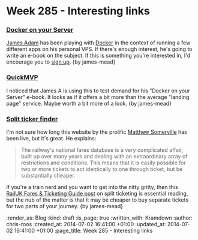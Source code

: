 Week 285 - Interesting links
============================

### [Docker on your Server](http://interblah.net/docker-on-your-server)

[James Adam][] has been playing with [Docker][] in the context of running a few different apps on his personal VPS. If there's enough interest, he's going to write an e-book on the subject. If this is something you're interested in, I'd encourage you to [sign up][]. {by james-mead}


### [QuickMVP](https://quickmvp.com/)

I noticed that James A is using this to test demand for his "Docker on your Server" e-book. It looks as if it offers a bit more than the average "landing page" service. Maybe worth a bit more of a look. {by james-mead}


### [Split ticker finder](http://split.traintimes.org.uk/)

I'm not sure how long this website by the prolific [Matthew Somerville][] has been live, but it's great. He explains:

> The railway's national fares database is a very complicated affair, built up over many years and dealing with an extraordinary array of restrictions and conditions. This means that it is easily possible for two or more tickets to act identically to one through ticket, but be substantially cheaper.

If you're a train nerd and you want to get into the nitty gritty, then this [RailUK Fares & Ticketing Guide post][] on split ticketing is essential reading, but the nub of the matter is that it may be cheaper to buy separate tickets for two parts of your journey. {by james-mead}


[James Adam]: http://interblah.net/
[Docker]: http://docker.com/
[sign up]: http://www.dockeronyourserver.com/
[Matthew Somerville]: http://dracos.co.uk/
[RailUK Fares & Ticketing Guide post]: http://www.railforums.co.uk/showpost.php?p=1179633&postcount=10

:render_as: Blog
:kind: draft
:is_page: true
:written_with: Kramdown
:author: chris-roos
:created_at: 2014-07-02 16:41:00 +01:00
:updated_at: 2014-07-02 16:41:00 +01:00
:page_title: Week 285 - Interesting links

